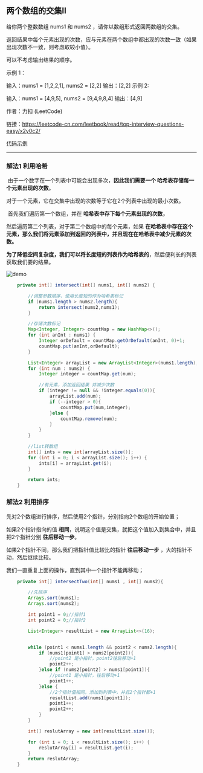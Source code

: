 ## 两个数组的交集II

给你两个整数数组 nums1 和 nums2 ，请你以数组形式返回两数组的交集。

返回结果中每个元素出现的次数，应与元素在两个数组中都出现的次数一致（如果出现次数不一致，则考虑取较小值）。

可以不考虑输出结果的顺序。



示例 1：

输入：nums1 = [1,2,2,1], nums2 = [2,2]
输出：[2,2]
示例 2:

输入：nums1 = [4,9,5], nums2 = [9,4,9,8,4]
输出：[4,9]

作者：力扣 (LeetCode)

链接：https://leetcode-cn.com/leetbook/read/top-interview-questions-easy/x2y0c2/



[代码示例](./IntersectionOfTwoArrays.java)

------

### 解法1 利用哈希

​	由于一个数字在一个列表中可能会出现多次，**因此我们需要一个 哈希表存储每一个元素出现的次数**。

​	对于一个元素，它在交集中出现的次数等于它在2个列表中出现的最小次数。

​	首先我们遍历第一个数组，并在 **哈希表中存下每个元素出现的次数，**

然后遍历第二个列表，对于第二个数组中的每个元素，如果 **在哈希表中存在这个元素，那么我们将元素添加到返回的列表中，并且现在在哈希表中减少元素的次数。**

​	**为了降低空间复杂度，我们可以将长度短的列表作为哈希表的**，然后便利长的列表获取我们要的结果。

![demo](./image/350_fig1.gif)



```java
    private int[] intersect(int[] nums1, int[] nums2) {

        //调整参数顺序，使用长度短的作为哈希表标记
        if (nums1.length > nums2.length){
            return intersect(nums2,nums1);
        }

        //存储次数标记
        Map<Integer, Integer> countMap = new HashMap<>();
        for (int anInt : nums1) {
            Integer orDefault = countMap.getOrDefault(anInt, 0)+1;
            countMap.put(anInt,orDefault);
        }

        List<Integer> arrayList = new ArrayList<Integer>(nums1.length);
        for (int num : nums2) {
            Integer integer = countMap.get(num);

            //有元素，添加返回结果 并减少次数
            if (integer != null && !integer.equals(0)){
                arrayList.add(num);
                if (--integer > 0){
                    countMap.put(num,integer);
                }else {
                    countMap.remove(num);
                }
            }
        }

        //list转数组
        int[] ints = new int[arrayList.size()];
        for (int i = 0; i < arrayList.size(); i++) {
            ints[i] = arrayList.get(i);
        }

        return ints;
    }

```

### 解法2 利用排序

​	先对2个数组进行排序，然后使用2个指针，分别指向2个数组的开始位置；



如果2个指针指向的值 **相同**，说明这个值是交集，就把这个值加入到集合中，并且把2个指针分别 **往后移动一步**。

如果2个指针不同，那么我们把指针值比较比的指针 **往后移动一步** ，大的指针不动，然后继续比较。



我们一直重复上面的操作，直到其中一个指针不能再移动；



```java
    private int[] intersectTwo(int[] nums1 , int[] nums2){

        //先排序
        Arrays.sort(nums1);
        Arrays.sort(nums2);

        int point1 = 0;//指针1
        int point2 = 0;//指针2

        List<Integer> resultList = new ArrayList<>(16);


        while (point1 < nums1.length && point2 < nums2.length){
            if (nums1[point1] > nums2[point2]){
                //point2 是小指针，point2往后移动+1
                point2++;
            }else if (nums2[point2] > nums1[point1]){
                //point1 是小指针，往后移动+1
                point1++;
            }else {
                //2个指针值相同，添加到列表中，并且2个指针都+1
                resultList.add(nums1[point1]);
                point1++;
                point2++;
            }
        }

        int[] reslutArray = new int[resultList.size()];

        for (int i = 0; i < resultList.size(); i++) {
            reslutArray[i] = resultList.get(i);
        }
        return reslutArray;
    }
```

